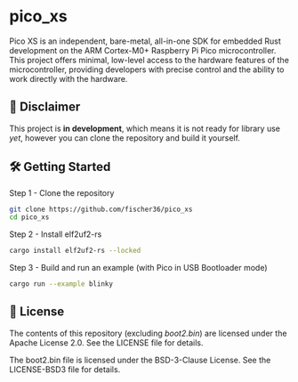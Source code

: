# pico_xs
Pico XS is an independent, bare-metal, all-in-one SDK for embedded Rust development on the ARM Cortex-M0+ Raspberry Pi Pico microcontroller. This project offers minimal, low-level access to the hardware features of the microcontroller, providing developers with precise control and the ability to work directly with the hardware.
## 🚧 Disclaimer 
This project is **in development**, which means it is not ready for library use *yet*, however you can clone the repository and build it yourself.
## 🛠️ Getting Started
Step 1 - Clone the repository
```bash
git clone https://github.com/fischer36/pico_xs
cd pico_xs
```
Step 2 - Install elf2uf2-rs
```bash
cargo install elf2uf2-rs --locked
```
Step 3 - Build and run an example (with Pico in USB Bootloader mode)
```bash
cargo run --example blinky
```
## 📜 License
The contents of this repository (excluding *boot2.bin*) are licensed under the Apache License 2.0. See the LICENSE file for details.

The boot2.bin file is licensed under the BSD-3-Clause License. See the LICENSE-BSD3 file for details.
